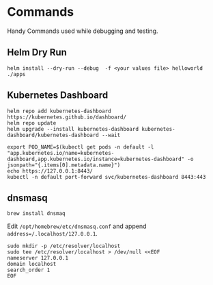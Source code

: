 # Commands

Handy Commands used while debugging and testing.

## Helm Dry Run

```shell
helm install --dry-run --debug  -f <your values file> helloworld ./apps
```

## Kubernetes Dashboard

```shell
helm repo add kubernetes-dashboard https://kubernetes.github.io/dashboard/
helm repo update
helm upgrade --install kubernetes-dashboard kubernetes-dashboard/kubernetes-dashboard --wait
```

```shell
export POD_NAME=$(kubectl get pods -n default -l "app.kubernetes.io/name=kubernetes-dashboard,app.kubernetes.io/instance=kubernetes-dashboard" -o jsonpath="{.items[0].metadata.name}")
echo https://127.0.0.1:8443/
kubectl -n default port-forward svc/kubernetes-dashboard 8443:443
```

## dnsmasq

```shell
brew install dnsmaq
```

Edit `/opt/homebrew/etc/dnsmasq.conf` and append `address=/.localhost/127.0.0.1`.

```shell
sudo mkdir -p /etc/resolver/localhost
sudo tee /etc/resolver/localhost > /dev/null <<EOF
nameserver 127.0.0.1
domain localhost
search_order 1
EOF
```
